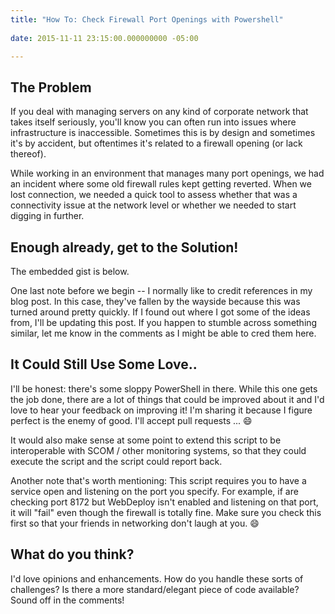 ```yaml
---
title: "How To: Check Firewall Port Openings with Powershell"
 
date: 2015-11-11 23:15:00.000000000 -05:00

---
```

## The Problem

If you deal with managing servers on any kind of corporate network that takes itself seriously, you'll know you can often run into issues where infrastructure is inaccessible. Sometimes this is by design and sometimes it's by accident, but oftentimes it's related to a firewall opening (or lack thereof).

While working in an environment that manages many port openings, we had an incident where some old firewall rules kept getting reverted. When we lost connection, we needed a quick tool to assess whether that was a connectivity issue at the network level or whether we needed to start digging in further.

## Enough already, get to the Solution!

The embedded gist is below.

One last note before we begin -- I normally like to credit references in my blog post. In this case, they've fallen by the wayside because this was turned around pretty quickly. If I found out where I got some of the ideas from, I'll be updating this post. If you happen to stumble across something similar, let me know in the comments as I might be able to cred them here.

<script src="https://gist.github.com/SeanKilleen/3800151caa9f4dc96183.js"></script>

## It Could Still Use Some Love..

I'll be honest: there's some sloppy PowerShell in there. While this one gets the job done, there are a lot of things that could be improved about it and I'd love to hear your feedback on improving it! I'm sharing it because I figure perfect is the enemy of good. I'll accept pull requests ... :smile:

It would also make sense at some point to extend this script to be interoperable with SCOM / other monitoring systems, so that they could execute the script and the script could report back.

Another note that's worth mentioning: This script requires you to have a service open and listening on the port you specify. For example, if are checking port 8172 but WebDeploy isn't enabled and listening on that port, it will "fail" even though the firewall is totally fine. Make sure you check this first so that your friends in networking don't laugh at you. :smile:

## What do you think?

I'd love opinions and enhancements. How do you handle these sorts of challenges? Is there a more standard/elegant piece of code available? Sound off in the comments!
